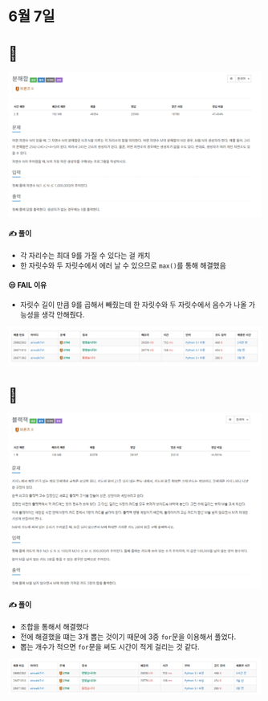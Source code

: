 # 6월 7일

# 🚩

[![image-20210607222854009](README.assets/image-20210607222854009.png)](https://www.acmicpc.net/problem/2798)



#### ✍ 풀이

- 각 자리수는 최대 9를 가질 수 있다는 걸 캐치
- 한 자릿수와 두 자릿수에서 에러 날 수 있으므로 `max()`를 통해 해결했음



#### 😒 FAIL 이유

- 자릿수 길이 만큼 9를 곱해서 빼줬는데 한 자릿수와 두 자릿수에서 음수가 나올 가능성을 생각 안해줬다.



![image-20210607223104417](README.assets/image-20210607223104417.png)



# 🚩

[![image-20210607223141991](README.assets/image-20210607223141991.png)](https://www.acmicpc.net/problem/2798)



#### ✍ 풀이

- 조합을 통해서 해결했다
- 전에 해결했을 떄는 3개 뽑는 것이기 때문에 3중 `for`문을 이용해서 풀었다.
- 뽑는 개수가 적으면 `for`문을 써도 시간이 적게 걸리는 것 같다.



![image-20210607223303479](README.assets/image-20210607223303479.png)

